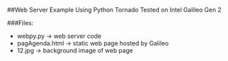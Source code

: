 ##Web Server Example Using Python Tornado
Tested on Intel Galileo Gen 2

###Files:
* webpy.py -> web server code
* pagAgenda.html -> static web page hosted by Galileo
* 12.jpg -> background image of web page
